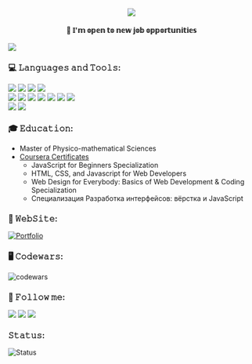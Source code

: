 <h1  align='center'>
  <img src="https://readme-typing-svg.herokuapp.com?font=Courier+New&size=30&duration=4000&color=59A5FE&center=true&vCenter=true&width=600&lines=Hi+there%2C+I'm+Anna+%F0%9F%A4%8D;I'm+FrontEnd+Developer">
</h1>

<h4 align='center'> 📍  𝕀'𝕞 𝕠𝕡𝕖𝕟 𝕥𝕠 𝕟𝕖𝕨 𝕛𝕠𝕓 𝕠𝕡𝕡𝕠𝕣𝕥𝕦𝕟𝕚𝕥𝕚𝕖𝕤  </h4>

![](https://komarev.com/ghpvc/?username=anysofronova&color=59A5FE&style=for-the-badge)
 
### 💻 𝙻𝚊𝚗𝚐𝚞𝚊𝚐𝚎𝚜 𝚊𝚗𝚍 𝚃𝚘𝚘𝚕𝚜:
<div>
  <img src="https://img.shields.io/badge/html5-%23323330.svg?style=for-the-badge&logo=html5&logoColor=white">
  <img src="https://img.shields.io/badge/SASS-323330.svg?style=for-the-badge&logo=SASS&logoColor=white">
  <img src="https://img.shields.io/badge/tailwindcss-%23323330.svg?style=for-the-badge&logo=tailwind-css&logoColor=white">
  <img src="https://img.shields.io/badge/-material_ui-%23323330?style=for-the-badge&logo=mui&logoColor=white">
 </div>  
<div>
  <img src="https://img.shields.io/badge/javascript-%23323330.svg?style=for-the-badge&logo=javascript&logoColor=white">
  <img src="https://img.shields.io/badge/typescript-%23323330.svg?style=for-the-badge&logo=typescript&logoColor=white">
  <img src="https://img.shields.io/badge/react-%23323330.svg?style=for-the-badge&logo=react&logoColor=white">
  <img src="https://img.shields.io/badge/React_Router-%23323330?style=for-the-badge&logo=react-router&logoColor=white">
  <img src="https://img.shields.io/badge/redux-%23323330.svg?style=for-the-badge&logo=redux&logoColor=white">
  <img src="https://img.shields.io/badge/-AXIOS-323330?style=for-the-badge&amp;logo=material_design">
  <img src="https://img.shields.io/badge/-REST%20API-323330?style=for-the-badge&amp;logo=material_design">
</div> 
<div>
  <img src="https://img.shields.io/badge/git-%23323330.svg?style=for-the-badge&logo=git&logoColor=white">
  <img src="https://img.shields.io/badge/webstorm-143?style=for-the-badge&logo=webstorm&logoColor=white&color=%23323330">
</div> 

### 🎓 𝙴𝚍𝚞𝚌𝚊𝚝𝚒𝚘𝚗:
  - Master of Physico-mathematical Sciences
  - [Coursera Certificates](https://github.com/anysofronova/Coursera-Certificates/blob/main/README.md)
    - JavaScript for Beginners Specialization
    - HTML, CSS, and Javascript for Web Developers
    - Web Design for Everybody: Basics of Web Development & Coding Specialization
    - Специализация Разработка интерфейсов: вёрстка и JavaScript

### 💼 𝚆𝚎𝚋𝚂𝚒𝚝𝚎: 
[![Portfolio](https://github-readme-stats.vercel.app/api/pin/?username=anysofronova&repo=anna-sofronova-portfolio&theme=github_dark&show_icons=true)](https://github.com/anysofronova/anna-sofronova-portfolio)

### 🖥 𝙲𝚘𝚍𝚎𝚠𝚊𝚛𝚜:
![codewars](https://www.codewars.com/users/anna_sofronova/badges/small)

### 📱 𝙵𝚘𝚕𝚕𝚘𝚠 𝚖𝚎:
<a href="mailto:sofronova.anna.frontend@gmail.com"><img src="https://img.shields.io/badge/Gmail-323330?style=for-the-badge&logo=gmail&logoColor=white"></a> 
<a href="https://t.me/Anna_Fawn"><img src="https://img.shields.io/badge/Telegram-323330?style=for-the-badge&logo=telegram&logoColor=white"></a> 
<a href="https://www.linkedin.com/in/anna-sofronova-9975a81ab/"><img src="https://img.shields.io/badge/linkedin-%23323330.svg?style=for-the-badge&logo=linkedin&logoColor=white"></a> 


<!-- [![Telegram](https://img.shields.io/badge/Telegram-323330?style=for-the-badge&logo=telegram&logoColor=white)](https://t.me/Anna_Fawn) [![LinkedIn](https://img.shields.io/badge/linkedin-%23323330.svg?style=for-the-badge&logo=linkedin&logoColor=white)](https://www.linkedin.com/in/anna-sofronova-9975a81ab/) -->


### 𝚂𝚝𝚊𝚝𝚞𝚜:
![Status](https://github-readme-stats.vercel.app/api?username=anysofronova&theme=github_dark&show_icons=true)
